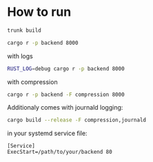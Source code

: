 
# How to run

```bash
trunk build 

cargo r -p backend 8000
```

with logs

```bash
RUST_LOG=debug cargo r -p backend 8000
```

with compression

```bash
cargo r -p backend -F compression 8000 
```

Additionaly comes with journald logging:

```bash
cargo build --release -F compression,journald
```

in your systemd service file:

```service
[Service]
ExecStart=/path/to/your/backend 80


